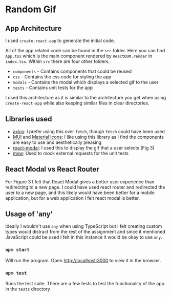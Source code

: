 # Random Gif

## App Architecture

I used `create-react-app` to generate the initial code.

All of the app related code can be found in the `src` folder.  Here you can find `App.tsx` which is the main component rendered by `ReactDOM.render` in `index.tsx`.
Within `src` there are four other folders.

- `components` - Contains components that could be reused
- `css` - Contains the css code for styling the app
- `modals` - Contains the modal which displays a selected gif to the user
- `tests` - Contains unit tests for the app

I used this architecture as it is similar to the architecture you get when using `create-react-app` while also keeping similar files in clear directories.

## Libraries used

- [axios](https://www.npmjs.com/package/axios): I prefer using this over `fetch`, though `fetch` could have been used 
- [MUI](https://www.npmjs.com/package/@mui/material) and [Material Icons](https://www.npmjs.com/package/@mui/icons-material): I like using this library as I find the components are easy to use and aesthetically pleasing
- [react-modal](https://www.npmjs.com/package/react-modal): I used this to display the gif that a user selects (Fig 3)
- [msw](https://www.npmjs.com/package/msw): Used to mock external requests for the unit tests

## React Modal vs React Router

For Figure 3 I felt that React Modal gives a better user experience than redirecting to a new page.  I could have used react router and 
redirected the user to a new page, and this likely would have been better for a mobile application, but for a web application I felt 
react modal is better.

## Usage of 'any'

Ideally I wouldn't use `any` when using TypeScript but I felt creating custom types would distract from the rest of the assignment and since
it mentioned JavaScript could be used I felt in this instance it would be okay to use `any`.

### `npm start`

Will run the program. Open [http://localhost:3000](http://localhost:3000) to view it in the browser.

### `npm test`

Runs the test suite.  There are a few tests to test the functionality of the app in the `tests` directory
